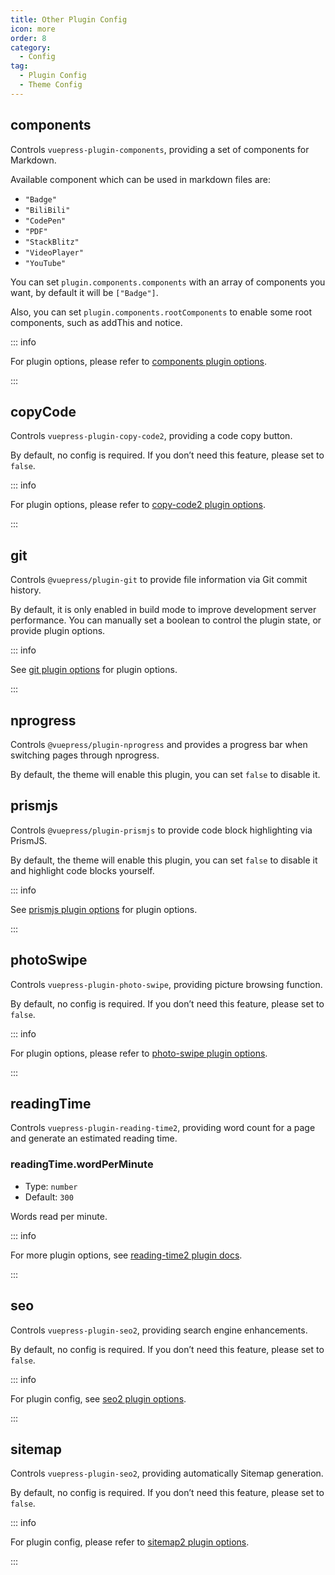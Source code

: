 ```yaml
---
title: Other Plugin Config
icon: more
order: 8
category:
  - Config
tag:
  - Plugin Config
  - Theme Config
---
```


## components

Controls `vuepress-plugin-components`, providing a set of components for Markdown.

Available component which can be used in markdown files are:

- `"Badge"`
- `"BiliBili"`
- `"CodePen"`
- `"PDF"`
- `"StackBlitz"`
- `"VideoPlayer"`
- `"YouTube"`

You can set `plugin.components.components` with an array of components you want, by default it will be `["Badge"]`.

Also, you can set `plugin.components.rootComponents` to enable some root components, such as addThis and notice.

::: info

For plugin options, please refer to [components plugin options][components-config].

:::

## copyCode <Badge text="enabled by default" />

Controls `vuepress-plugin-copy-code2`, providing a code copy button.

By default, no config is required. If you don’t need this feature, please set to `false`.

::: info

For plugin options, please refer to [copy-code2 plugin options][copy-code-config].

:::

## git <Badge text="enabled in production" />

Controls `@vuepress/plugin-git` to provide file information via Git commit history.

By default, it is only enabled in build mode to improve development server performance. You can manually set a boolean to control the plugin state, or provide plugin options.

::: info

See [git plugin options][git-config] for plugin options.

:::

## nprogress <Badge text="enabled by default" />

Controls `@vuepress/plugin-nprogress` and provides a progress bar when switching pages through nprogress.

By default, the theme will enable this plugin, you can set `false` to disable it.

## prismjs <Badge text="enabled by default" />

Controls `@vuepress/plugin-prismjs` to provide code block highlighting via PrismJS.

By default, the theme will enable this plugin, you can set `false` to disable it and highlight code blocks yourself.

::: info

See [prismjs plugin options][prismjs-config] for plugin options.

:::

## photoSwipe <Badge text="enabled by default" />

Controls `vuepress-plugin-photo-swipe`, providing picture browsing function.

By default, no config is required. If you don’t need this feature, please set to `false`.

::: info

For plugin options, please refer to [photo-swipe plugin options][photo-swipe-config].

:::

## readingTime <Badge text="enabled by default" />

Controls `vuepress-plugin-reading-time2`, providing word count for a page and generate an estimated reading time.

### readingTime.wordPerMinute

- Type: `number`
- Default: `300`

Words read per minute.

::: info

For more plugin options, see [reading-time2 plugin docs][reading-time].

:::

## seo <Badge text="enabled by default" />

Controls `vuepress-plugin-seo2`, providing search engine enhancements.

By default, no config is required. If you don’t need this feature, please set to `false`.

::: info

For plugin config, see [seo2 plugin options][seo-config].

:::

## sitemap <Badge text="enabled by default" />

Controls `vuepress-plugin-seo2`, providing automatically Sitemap generation.

By default, no config is required. If you don’t need this feature, please set to `false`.

::: info

For plugin config, please refer to [sitemap2 plugin options][sitemap-config].

:::

[components-config]: https://vuepress-theme-hope.github.io/v2/components/config.html
[copy-code-config]: https://vuepress-theme-hope.github.io/v2/copy-code/config.html
[git-config]: https://v2.vuepress.vuejs.org/reference/plugin/git.html
[prismjs-config]: https://v2.vuepress.vuejs.org/reference/plugin/prismjs.html
[photo-swipe-config]: https://vuepress-theme-hope.github.io/v2/photo-swipe/config.html
[reading-time]: https://vuepress-theme-hope.github.io/v2/reading-time/
[seo-config]: https://vuepress-theme-hope.github.io/v2/seo/config.html
[sitemap-config]: https://vuepress-theme-hope.github.io/v2/sitemap/config.html
